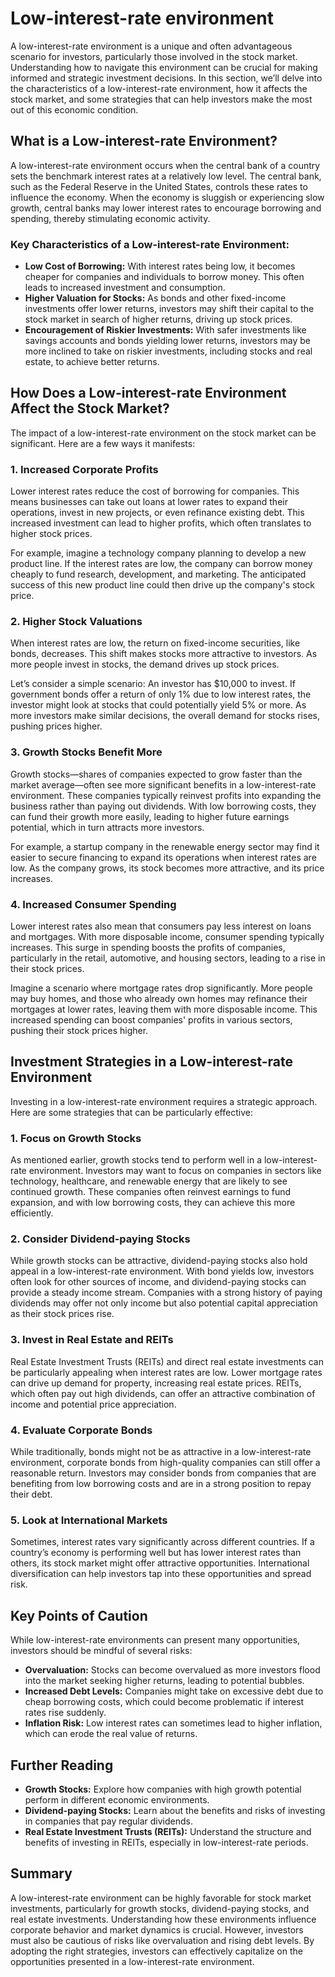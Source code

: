 # Low-interest-rate environment

A low-interest-rate environment is a unique and often advantageous scenario for investors, particularly those involved in the stock market. Understanding how to navigate this environment can be crucial for making informed and strategic investment decisions. In this section, we’ll delve into the characteristics of a low-interest-rate environment, how it affects the stock market, and some strategies that can help investors make the most out of this economic condition.

## What is a Low-interest-rate Environment?

A low-interest-rate environment occurs when the central bank of a country sets the benchmark interest rates at a relatively low level. The central bank, such as the Federal Reserve in the United States, controls these rates to influence the economy. When the economy is sluggish or experiencing slow growth, central banks may lower interest rates to encourage borrowing and spending, thereby stimulating economic activity.

### Key Characteristics of a Low-interest-rate Environment:
- **Low Cost of Borrowing:** With interest rates being low, it becomes cheaper for companies and individuals to borrow money. This often leads to increased investment and consumption.
- **Higher Valuation for Stocks:** As bonds and other fixed-income investments offer lower returns, investors may shift their capital to the stock market in search of higher returns, driving up stock prices.
- **Encouragement of Riskier Investments:** With safer investments like savings accounts and bonds yielding lower returns, investors may be more inclined to take on riskier investments, including stocks and real estate, to achieve better returns.

## How Does a Low-interest-rate Environment Affect the Stock Market?

The impact of a low-interest-rate environment on the stock market can be significant. Here are a few ways it manifests:

### 1. **Increased Corporate Profits**
Lower interest rates reduce the cost of borrowing for companies. This means businesses can take out loans at lower rates to expand their operations, invest in new projects, or even refinance existing debt. This increased investment can lead to higher profits, which often translates to higher stock prices. 

For example, imagine a technology company planning to develop a new product line. If the interest rates are low, the company can borrow money cheaply to fund research, development, and marketing. The anticipated success of this new product line could then drive up the company's stock price.

### 2. **Higher Stock Valuations**
When interest rates are low, the return on fixed-income securities, like bonds, decreases. This shift makes stocks more attractive to investors. As more people invest in stocks, the demand drives up stock prices. 

Let’s consider a simple scenario: An investor has $10,000 to invest. If government bonds offer a return of only 1% due to low interest rates, the investor might look at stocks that could potentially yield 5% or more. As more investors make similar decisions, the overall demand for stocks rises, pushing prices higher.

### 3. **Growth Stocks Benefit More**
Growth stocks—shares of companies expected to grow faster than the market average—often see more significant benefits in a low-interest-rate environment. These companies typically reinvest profits into expanding the business rather than paying out dividends. With low borrowing costs, they can fund their growth more easily, leading to higher future earnings potential, which in turn attracts more investors.

For example, a startup company in the renewable energy sector may find it easier to secure financing to expand its operations when interest rates are low. As the company grows, its stock becomes more attractive, and its price increases.

### 4. **Increased Consumer Spending**
Lower interest rates also mean that consumers pay less interest on loans and mortgages. With more disposable income, consumer spending typically increases. This surge in spending boosts the profits of companies, particularly in the retail, automotive, and housing sectors, leading to a rise in their stock prices.

Imagine a scenario where mortgage rates drop significantly. More people may buy homes, and those who already own homes may refinance their mortgages at lower rates, leaving them with more disposable income. This increased spending can boost companies' profits in various sectors, pushing their stock prices higher.

## Investment Strategies in a Low-interest-rate Environment

Investing in a low-interest-rate environment requires a strategic approach. Here are some strategies that can be particularly effective:

### 1. **Focus on Growth Stocks**
As mentioned earlier, growth stocks tend to perform well in a low-interest-rate environment. Investors may want to focus on companies in sectors like technology, healthcare, and renewable energy that are likely to see continued growth. These companies often reinvest earnings to fund expansion, and with low borrowing costs, they can achieve this more efficiently.

### 2. **Consider Dividend-paying Stocks**
While growth stocks can be attractive, dividend-paying stocks also hold appeal in a low-interest-rate environment. With bond yields low, investors often look for other sources of income, and dividend-paying stocks can provide a steady income stream. Companies with a strong history of paying dividends may offer not only income but also potential capital appreciation as their stock prices rise.

### 3. **Invest in Real Estate and REITs**
Real Estate Investment Trusts (REITs) and direct real estate investments can be particularly appealing when interest rates are low. Lower mortgage rates can drive up demand for property, increasing real estate prices. REITs, which often pay out high dividends, can offer an attractive combination of income and potential price appreciation.

### 4. **Evaluate Corporate Bonds**
While traditionally, bonds might not be as attractive in a low-interest-rate environment, corporate bonds from high-quality companies can still offer a reasonable return. Investors may consider bonds from companies that are benefiting from low borrowing costs and are in a strong position to repay their debt.

### 5. **Look at International Markets**
Sometimes, interest rates vary significantly across different countries. If a country’s economy is performing well but has lower interest rates than others, its stock market might offer attractive opportunities. International diversification can help investors tap into these opportunities and spread risk.

## Key Points of Caution

While low-interest-rate environments can present many opportunities, investors should be mindful of several risks:

- **Overvaluation:** Stocks can become overvalued as more investors flood into the market seeking higher returns, leading to potential bubbles.
- **Increased Debt Levels:** Companies might take on excessive debt due to cheap borrowing costs, which could become problematic if interest rates rise suddenly.
- **Inflation Risk:** Low interest rates can sometimes lead to higher inflation, which can erode the real value of returns.

## Further Reading

- **Growth Stocks:** Explore how companies with high growth potential perform in different economic environments.
- **Dividend-paying Stocks:** Learn about the benefits and risks of investing in companies that pay regular dividends.
- **Real Estate Investment Trusts (REITs):** Understand the structure and benefits of investing in REITs, especially in low-interest-rate periods.

## Summary

A low-interest-rate environment can be highly favorable for stock market investments, particularly for growth stocks, dividend-paying stocks, and real estate investments. Understanding how these environments influence corporate behavior and market dynamics is crucial. However, investors must also be cautious of risks like overvaluation and rising debt levels. By adopting the right strategies, investors can effectively capitalize on the opportunities presented in a low-interest-rate environment.